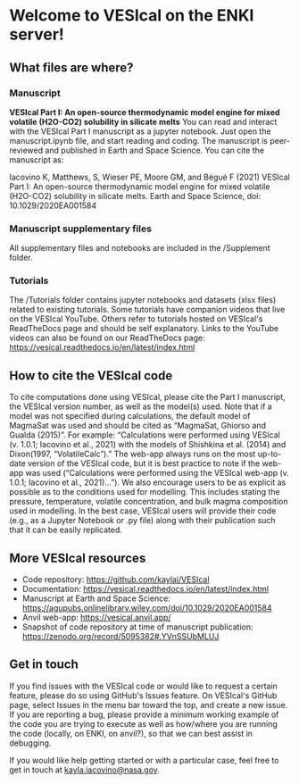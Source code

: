 # Welcome to VESIcal on the ENKI server!

## What files are where?

### Manuscript

**VESIcal Part I: An open-source thermodynamic model engine for mixed volatile (H2O-CO2) solubility
in silicate melts** 
You can read and interact with the VESIcal Part I manuscript as a jupyter notebook. Just open the
manuscript.ipynb file, and start reading and coding. The manuscript is peer-reviewed and published
in Earth and Space Science. You can cite the manuscript as:

Iacovino K, Matthews, S, Wieser PE, Moore GM, and Bégué F (2021) VESIcal Part I: An open-source
thermodynamic model engine for mixed volatile (H2O-CO2) solubility in silicate melts. Earth and
Space Science, doi: 10.1029/2020EA001584

### Manuscript supplementary files

All supplementary files and notebooks are included in the /Supplement folder.	

### Tutorials

The /Tutorials folder contains jupyter notebooks and datasets (xlsx files) related to
existing tutorials. Some tutorials have companion videos that live on the VESIcal YouTube.
Others refer to tutorials hosted on VESIcal's ReadTheDocs page and should be self explanatory.
Links to the YouTube videos can also be found on our ReadTheDocs page:
https://vesical.readthedocs.io/en/latest/index.html

## How to cite the VESIcal code

To cite computations done using VESIcal, please cite the Part I manuscript, the VESIcal version
number, as well as the model(s) used. Note that if a model was not specified during calculations,
the default model of MagmaSat was used and should be cited as “MagmaSat, Ghiorso and Gualda
(2015)”. For example: “Calculations were performed using VESIcal (v. 1.0.1; Iacovino et al., 2021)
with the models of Shishkina et al. (2014) and Dixon(1997, “VolatileCalc”).” The web-app always
runs on the most up-to-date version of the VESIcal code, but it is best practice to note if the
web-app was used (“Calculations were performed using the VESIcal web-app (v. 1.0.1; Iacovino et
al., 2021)...”). We also encourage users to be as explicit as possible as to the conditions used
for modelling. This includes stating the pressure, temperature, volatile concentration, and bulk
magma composition used in modelling. In the best case, VESIcal users will provide their code
(e.g., as a Jupyter Notebook or .py file) along with their publication such that it can be easily
replicated.

## More VESIcal resources

- Code repository: https://github.com/kaylai/VESIcal
- Documentation: https://vesical.readthedocs.io/en/latest/index.html
- Manuscript at Earth and Space Science: https://agupubs.onlinelibrary.wiley.com/doi/10.1029/2020EA001584
- Anvil web-app: https://vesical.anvil.app/
- Snapshot of code repository at time of manuscript publication: https://zenodo.org/record/5095382#.YVnSSUbMLUJ

## Get in touch

If you find issues with the VESIcal code or would like to request a certain feature, please do so
using GitHub's Issues feature. On VESIcal's GitHub page, select Issues in the menu bar toward the
top, and create a new issue. If you are reporting a bug, please provide a minimum working example
of the code you are trying to execute as well as how/where you are running the code (locally, on
ENKI, on anvil?), so that we can best assist in debugging.

If you would like help getting started or with a particular case, feel free to get in touch at
kayla.iacovino@nasa.gov.
